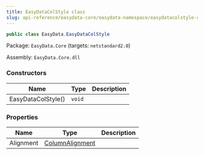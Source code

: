 ```yaml
---
title: EasyDataColStyle class
slug: api-reference/easydata-core/easydata-namespace/easydatacolstyle-class
---
```

```csharp
public class EasyData.EasyDataColStyle

```
Package: `EasyData.Core` (targets: `netstandard2.0`)

Assembly: `EasyData.Core.dll`

### Constructors

| Name | Type | Description | 
| --- | --- | --- | 
| EasyDataColStyle() | `void` |  | 


### Properties

| Name | Type | Description | 
| --- | --- | --- | 
| Alignment | [ColumnAlignment](/api-reference/easydata-core/easydata-namespace/columnalignment-enum) |  |